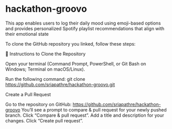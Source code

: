 # hackathon-groovo
This app enables users to log their daily mood using emoji-based options and provides personalized Spotify playlist recommendations that align with their emotional state


To clone the GitHub repository you linked, follow these steps:

🧭 Instructions to Clone the Repository

Open your terminal (Command Prompt, PowerShell, or Git Bash on Windows; Terminal on macOS/Linux).


Run the following command:
git clone https://github.com/sriapathre/hackathon-groovo.git 


Create a Pull Request

Go to the repository on GitHub: https://github.com/sriapathre/hackathon-groovo
You’ll see a prompt to compare & pull request for your newly pushed branch.
Click “Compare & pull request”.
Add a title and description for your changes.
Click “Create pull request”.
